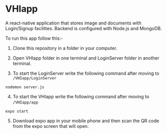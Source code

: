 # VHIapp
A react-native application that stores image and documents with Login/Signup facilities. Backend is configured with Node.js and MongoDB. 

To run this app follow this:-
1. Clone this repository in a folder in your computer.

2. Open VHIapp folder in one terminal and LoginServer folder in another terminal.

3. To start the LoginServer write the following command after moving to `/VHIapp/LoginServer`

```shell
nodemon server.js
```

4. To start the VHIapp write the following command after moving to `/VHIapp/app`

```shell
expo start
```

5. Download expo app in your mobile phone and then scan the QR code from the expo screen that will open.

